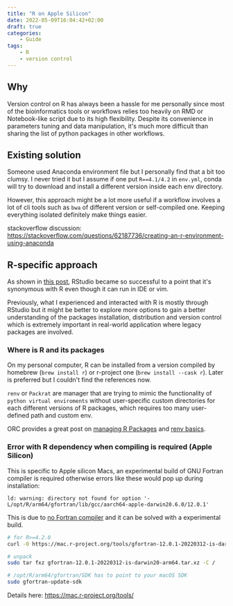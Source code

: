 ```yaml
---
title: "R on Apple Silicon"
date: 2022-05-09T16:04:42+02:00
draft: true
categories:
    - Guide
tags:
    - R
    - version control 
---
```


## Why

Version control on R has always been a hassle for me personally since most of the bioinformatics tools or workflows relies too heavily on RMD or Notebook-like script due to its high flexibility. Despite its convenience in parameters tuning and data manipulation, it's much more difficult than sharing the list of python packages in other workflows.

## Existing solution

Someone used Anaconda environment file but I personally find that a bit too clumsy. I never tried it but I assume if one put `R==4.1/4.2` in `env.yml`, conda will try to download and install a different version inside each env directory.

However, this approach might be a lot more useful if a workflow involves a lot of cli tools such as `bwa` of different version or self-compiled one. Keeping everything isolated definitely make things easier.

stackoverflow discussion: https://stackoverflow.com/questions/62187736/creating-an-r-environment-using-anaconda

## R-specific approach

As shown in [this post](https://mp.weixin.qq.com/s/BsEm76Eq9_tbw3myobD_SA?), RStudio became so successful to a point that it's synonymous with R even though it can run in IDE or vim.

Previously, what I experienced and interacted with R is mostly through RStudio but it might be better to explore more options to gain a better understanding of the packages installation, distribution and version control which is extremely important in real-world application where legacy packages are involved. 

### Where is R and its packages

On my personal computer, R can be installed from a version compiled by homebrew (`brew install r`) or r-project one (`brew install --cask r`). Later is preferred but I couldn't find the references now.

`renv` or `Packrat` are manager that are trying to mimic the functionality of `python virtual enviroments` without user-specific custom directories for each different versions of R packages, which requires too many user-defined path and custom env.

ORC provides a great post on [managing R Packages](http://wiki.orc.gmu.edu/mkdocs/How_to_manage_R_packages/) and [renv basics](http://wiki.orc.gmu.edu/mkdocs/How_to_manage_R_packages/#renv-basic-operation).

### Error with R dependency when compiling is required (Apple Silicon)

This is specific to Apple silicon Macs, an experimental build of GNU Fortran compiler is required otherwise errors like these would pop up during installation:

```error
ld: warning: directory not found for option '-L/opt/R/arm64/gfortran/lib/gcc/aarch64-apple-darwin20.6.0/12.0.1'
```

This is due to [no Fortran compiler](https://support.bioconductor.org/p/9138121/) and it can be solved with a experimental build.

```bash
# for R>=4.2.0
curl -O https://mac.r-project.org/tools/gfortran-12.0.1-20220312-is-darwin20-arm64.tar.xz

# unpack
sudo tar fxz gfortran-12.0.1-20220312-is-darwin20-arm64.tar.xz -C /

# /opt/R/arm64/gfortran/SDK has to point to your macOS SDK
sudo gfortran-update-sdk
```

Details here: https://mac.r-project.org/tools/

###

